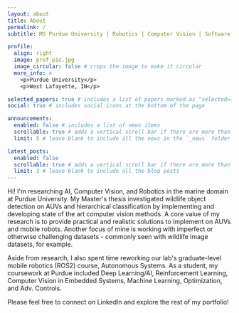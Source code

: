 ```yaml
---
layout: about
title: About
permalink: /
subtitle: MS Purdue University | Robotics | Computer Vision | Software Development

profile:
  align: right
  image: prof_pic.jpg
  image_circular: false # crops the image to make it circular
  more_info: >
    <p>Purdue University</p>
    <p>West Lafayette, IN</p>

selected_papers: true # includes a list of papers marked as "selected={true}"
social: true # includes social icons at the bottom of the page

announcements:
  enabled: false # includes a list of news items
  scrollable: true # adds a vertical scroll bar if there are more than 3 news items
  limit: 5 # leave blank to include all the news in the `_news` folder

latest_posts:
  enabled: false
  scrollable: true # adds a vertical scroll bar if there are more than 3 new posts items
  limit: 3 # leave blank to include all the blog posts
---
```


Hi! I'm researching AI, Computer Vision, and Robotics in the marine domain at Purdue University. My Master's thesis investigated wildlife object detection on AUVs and hierarchical classification by implementing and developing state of the art computer vision methods. A core value of my research is to provide practical and realistic solutions to implement on AUVs and mobile robots. Another focus of mine is working with imperfect or otherwise challenging datasets - commonly seen with wildlife image datasets, for example.

Aside from research, I also spent time reworking our lab's graduate-level mobile robotics (ROS2) course, Autonomous Systems. As a student, my coursework at Purdue included Deep Learning/AI, Reinforcement Learning, Computer Vision in Embedded Systems, Machine Learning, Optimization, and Adv. Controls.

Please feel free to connect on LinkedIn and explore the rest of my portfolio!
